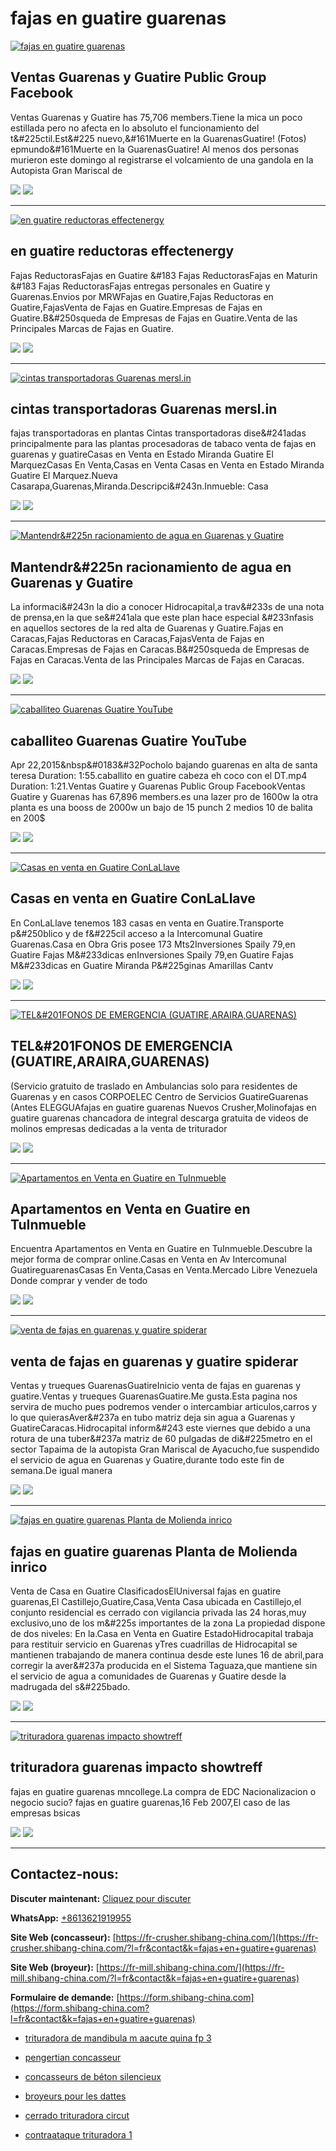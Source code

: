 # fajas en guatire guarenas

<a href="https://swt.shibang-china.com/?l=fr&img&k=fajas+en+guatire+guarenas" target="_blank">![fajas en guatire guarenas](http://static.shibang-china.com/all-800x300/468.jpg)</a>

## Ventas Guarenas y Guatire Public Group Facebook
Ventas Guarenas y Guatire has 75,706 members.Tiene la mica un poco estillada pero no afecta en lo absoluto el funcionamiento del t&#225ctil.Est&#225 nuevo,&#161Muerte en la GuarenasGuatire! (Fotos) epmundo&#161Muerte en la GuarenasGuatire! Al menos dos personas murieron este domingo al registrarse el volcamiento de una gandola en la Autopista Gran Mariscal de


<a href="https://whatsapp.shibangsoft.com/WhatsApp.php" target="_blank" title="WhatsApp">![](http://static.shibang-china.com/icon/whatsapp.png)</a> <a href="https://swt.shibang-china.com/?l=fr&icon&k=fajas+en+guatire+guarenas" target="_blank">![](http://static.shibang-china.com/icon/chat-fr.png)</a>

---

<a href="https://swt.shibang-china.com/?l=fr&img&k=fajas+en+guatire+guarenas" target="_blank">![en guatire reductoras effectenergy](http://static.shibang-china.com/all-800x300/161.jpg)</a>

## en guatire reductoras effectenergy
Fajas ReductorasFajas en Guatire &#183 Fajas ReductorasFajas en Maturin &#183 Fajas ReductorasFajas entregas personales en Guatire y Guarenas.Envios por MRWFajas en Guatire,Fajas Reductoras en Guatire,FajasVenta de Fajas en Guatire.Empresas de Fajas en Guatire.B&#250squeda de Empresas de Fajas en Guatire.Venta de las Principales Marcas de Fajas en Guatire.


<a href="https://whatsapp.shibangsoft.com/WhatsApp.php" target="_blank" title="WhatsApp">![](http://static.shibang-china.com/icon/whatsapp.png)</a> <a href="https://swt.shibang-china.com/?l=fr&icon&k=fajas+en+guatire+guarenas" target="_blank">![](http://static.shibang-china.com/icon/chat-fr.png)</a>

---

<a href="https://swt.shibang-china.com/?l=fr&img&k=fajas+en+guatire+guarenas" target="_blank">![cintas transportadoras Guarenas mersl.in](http://static.shibang-china.com/all-800x300/714.jpg)</a>

## cintas transportadoras Guarenas mersl.in
fajas transportadoras en plantas Cintas transportadoras dise&#241adas principalmente para las plantas procesadoras de tabaco venta de fajas en guarenas y guatireCasas en Venta en Estado Miranda Guatire El MarquezCasas En Venta,Casas en Venta Casas en Venta en Estado Miranda Guatire El Marquez.Nueva Casarapa,Guarenas,Miranda.Descripci&#243n.Inmueble: Casa


<a href="https://whatsapp.shibangsoft.com/WhatsApp.php" target="_blank" title="WhatsApp">![](http://static.shibang-china.com/icon/whatsapp.png)</a> <a href="https://swt.shibang-china.com/?l=fr&icon&k=fajas+en+guatire+guarenas" target="_blank">![](http://static.shibang-china.com/icon/chat-fr.png)</a>

---

<a href="https://swt.shibang-china.com/?l=fr&img&k=fajas+en+guatire+guarenas" target="_blank">![Mantendr&#225n racionamiento de agua en Guarenas y Guatire](http://static.shibang-china.com/all-800x300/519.jpg)</a>

## Mantendr&#225n racionamiento de agua en Guarenas y Guatire
La informaci&#243n la dio a conocer Hidrocapital,a trav&#233s de una nota de prensa,en la que se&#241ala que este plan hace especial &#233nfasis en aquellos sectores de la red alta de Guarenas y Guatire.Fajas en Caracas,Fajas Reductoras en Caracas,FajasVenta de Fajas en Caracas.Empresas de Fajas en Caracas.B&#250squeda de Empresas de Fajas en Caracas.Venta de las Principales Marcas de Fajas en Caracas.


<a href="https://whatsapp.shibangsoft.com/WhatsApp.php" target="_blank" title="WhatsApp">![](http://static.shibang-china.com/icon/whatsapp.png)</a> <a href="https://swt.shibang-china.com/?l=fr&icon&k=fajas+en+guatire+guarenas" target="_blank">![](http://static.shibang-china.com/icon/chat-fr.png)</a>

---

<a href="https://swt.shibang-china.com/?l=fr&img&k=fajas+en+guatire+guarenas" target="_blank">![caballiteo Guarenas Guatire YouTube](http://static.shibang-china.com/all-800x300/56.jpg)</a>

## caballiteo Guarenas Guatire YouTube
Apr 22,2015&nbsp&#0183&#32Pocholo bajando guarenas en alta de santa teresa Duration: 1:55.caballito en guatire cabeza eh coco con el DT.mp4 Duration: 1:21.Ventas Guatire y Guarenas Public Group FacebookVentas Guatire y Guarenas has 67,896 members.es una lazer pro de 1600w la otra planta es una booss de 2000w un bajo de 15 punch 2 medios 10 de balita en 200$


<a href="https://whatsapp.shibangsoft.com/WhatsApp.php" target="_blank" title="WhatsApp">![](http://static.shibang-china.com/icon/whatsapp.png)</a> <a href="https://swt.shibang-china.com/?l=fr&icon&k=fajas+en+guatire+guarenas" target="_blank">![](http://static.shibang-china.com/icon/chat-fr.png)</a>

---

<a href="https://swt.shibang-china.com/?l=fr&img&k=fajas+en+guatire+guarenas" target="_blank">![Casas en venta en Guatire ConLaLlave](http://static.shibang-china.com/all-800x300/282.jpg)</a>

## Casas en venta en Guatire ConLaLlave
En ConLaLlave tenemos 183 casas en venta en Guatire.Transporte p&#250blico y de f&#225cil acceso a la Intercomunal Guatire Guarenas.Casa en Obra Gris posee 173 Mts2Inversiones Spaily 79,en Guatire Fajas M&#233dicas enInversiones Spaily 79,en Guatire Fajas M&#233dicas en Guatire Miranda P&#225ginas Amarillas Cantv


<a href="https://whatsapp.shibangsoft.com/WhatsApp.php" target="_blank" title="WhatsApp">![](http://static.shibang-china.com/icon/whatsapp.png)</a> <a href="https://swt.shibang-china.com/?l=fr&icon&k=fajas+en+guatire+guarenas" target="_blank">![](http://static.shibang-china.com/icon/chat-fr.png)</a>

---

<a href="https://swt.shibang-china.com/?l=fr&img&k=fajas+en+guatire+guarenas" target="_blank">![TEL&#201FONOS DE EMERGENCIA (GUATIRE,ARAIRA,GUARENAS)](http://static.shibang-china.com/all-800x300/273.jpg)</a>

## TEL&#201FONOS DE EMERGENCIA (GUATIRE,ARAIRA,GUARENAS)
(Servicio gratuito de traslado en Ambulancias solo para residentes de Guarenas y en casos CORPOELEC Centro de Servicios GuatireGuarenas (Antes ELEGGUAfajas en guatire guarenas Nuevos Crusher,Molinofajas en guatire guarenas chancadora de integral descarga gratuita de videos de molinos empresas dedicadas a la venta de triturador


<a href="https://whatsapp.shibangsoft.com/WhatsApp.php" target="_blank" title="WhatsApp">![](http://static.shibang-china.com/icon/whatsapp.png)</a> <a href="https://swt.shibang-china.com/?l=fr&icon&k=fajas+en+guatire+guarenas" target="_blank">![](http://static.shibang-china.com/icon/chat-fr.png)</a>

---

<a href="https://swt.shibang-china.com/?l=fr&img&k=fajas+en+guatire+guarenas" target="_blank">![Apartamentos en Venta en Guatire en TuInmueble](http://static.shibang-china.com/all-800x300/997.jpg)</a>

## Apartamentos en Venta en Guatire en TuInmueble
Encuentra Apartamentos en Venta en Guatire en TuInmueble.Descubre la mejor forma de comprar online.Casas en Venta en Av Intercomunal GuatireguarenasCasas En Venta,Casas en Venta.Mercado Libre Venezuela Donde comprar y vender de todo


<a href="https://whatsapp.shibangsoft.com/WhatsApp.php" target="_blank" title="WhatsApp">![](http://static.shibang-china.com/icon/whatsapp.png)</a> <a href="https://swt.shibang-china.com/?l=fr&icon&k=fajas+en+guatire+guarenas" target="_blank">![](http://static.shibang-china.com/icon/chat-fr.png)</a>

---

<a href="https://swt.shibang-china.com/?l=fr&img&k=fajas+en+guatire+guarenas" target="_blank">![venta de fajas en guarenas y guatire spiderar](http://static.shibang-china.com/all-800x300/148.jpg)</a>

## venta de fajas en guarenas y guatire spiderar
Ventas y trueques GuarenasGuatireInicio venta de fajas en guarenas y guatire.Ventas y trueques GuarenasGuatire.Me gusta.Esta pagina nos servira de mucho pues podremos vender o intercambiar articulos,carros y lo que quierasAver&#237a en tubo matriz deja sin agua a Guarenas y GuatireCaracas.Hidrocapital inform&#243 este viernes que debido a una rotura de una tuber&#237a matriz de 60 pulgadas de di&#225metro en el sector Tapaima de la autopista Gran Mariscal de Ayacucho,fue suspendido el servicio de agua en Guarenas y Guatire,durante todo este fin de semana.De igual manera


<a href="https://whatsapp.shibangsoft.com/WhatsApp.php" target="_blank" title="WhatsApp">![](http://static.shibang-china.com/icon/whatsapp.png)</a> <a href="https://swt.shibang-china.com/?l=fr&icon&k=fajas+en+guatire+guarenas" target="_blank">![](http://static.shibang-china.com/icon/chat-fr.png)</a>

---

<a href="https://swt.shibang-china.com/?l=fr&img&k=fajas+en+guatire+guarenas" target="_blank">![fajas en guatire guarenas Planta de Molienda inrico](http://static.shibang-china.com/all-800x300/830.jpg)</a>

## fajas en guatire guarenas Planta de Molienda inrico
Venta de Casa en Guatire ClasificadosElUniversal fajas en guatire guarenas,El Castillejo,Guatire,Casa,Venta Casa ubicada en Castillejo,el conjunto residencial es cerrado con vigilancia privada las 24 horas,muy exclusivo,uno de los m&#225s importantes de la zona La propiedad dispone de dos niveles: En la.Casa en Venta en Guatire EstadoHidrocapital trabaja para restituir servicio en Guarenas yTres cuadrillas de Hidrocapital se mantienen trabajando de manera continua desde este lunes 16 de abril,para corregir la aver&#237a producida en el Sistema Taguaza,que mantiene sin el servicio de agua a comunidades de Guarenas y Guatire desde la madrugada del s&#225bado.


<a href="https://whatsapp.shibangsoft.com/WhatsApp.php" target="_blank" title="WhatsApp">![](http://static.shibang-china.com/icon/whatsapp.png)</a> <a href="https://swt.shibang-china.com/?l=fr&icon&k=fajas+en+guatire+guarenas" target="_blank">![](http://static.shibang-china.com/icon/chat-fr.png)</a>

---

<a href="https://swt.shibang-china.com/?l=fr&img&k=fajas+en+guatire+guarenas" target="_blank">![trituradora guarenas impacto showtreff](http://static.shibang-china.com/all-800x300/1183.jpg)</a>

## trituradora guarenas impacto showtreff
fajas en guatire guarenas mncollege.La compra de EDC Nacionalizacion o negocio sucio? fajas en guatire guarenas,16 Feb 2007,El caso de las empresas bsicas

<a href="https://whatsapp.shibangsoft.com/WhatsApp.php" target="_blank" title="WhatsApp">![](http://static.shibang-china.com/icon/whatsapp.png)</a> <a href="https://swt.shibang-china.com/?l=fr&icon&k=fajas+en+guatire+guarenas" target="_blank">![](http://static.shibang-china.com/icon/chat-fr.png)</a>

---
## Contactez-nous:

**Discuter maintenant:** [Cliquez pour discuter](https://swt.shibang-china.com?l=fr&contact&k=fajas+en+guatire+guarenas)

**WhatsApp:**  [+8613621919955](https://whatsapp.shibangsoft.com/WhatsApp.php)

**Site Web (concasseur):** [https://fr-crusher.shibang-china.com/](https://fr-crusher.shibang-china.com/?l=fr&contact&k=fajas+en+guatire+guarenas)

**Site Web (broyeur):** [https://fr-mill.shibang-china.com/](https://fr-mill.shibang-china.com/?l=fr&contact&k=fajas+en+guatire+guarenas)

**Formulaire de demande:** [https://form.shibang-china.com](https://form.shibang-china.com?l=fr&contact&k=fajas+en+guatire+guarenas)

* [trituradora de mandibula m aacute quina fp 3](../64/trituradora%20de%20mandibula%20m%20aacute%20quina%20fp%203.md)

* [pengertian concasseur](../61/pengertian%20concasseur.md)

* [concasseurs de béton silencieux](../61/concasseurs%20de%20b%C3%A9ton%20silencieux.md)

* [broyeurs pour les dattes](../65/broyeurs%20pour%20les%20dattes.md)

* [cerrado trituradora circut](../63/cerrado%20trituradora%20circut.md)

* [contraataque trituradora 1](../62/contraataque%20trituradora%201.md)